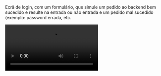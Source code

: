 Ecrã de login, com um formulário, que simule um pedido ao backend bem sucedido e resulte na entrada ou não entrada e um pedido mal sucedido (exemplo: password errada, etc.

<video autoplay controls={false} src="https://github.com/BiancaHoffer/ecra-auth/assets/99914904/01d15733-67e9-421b-a1ef-31af36eb065a" /> 

Principais tecnologias utilizadas
- ReactJS;
- Vite;
- TypeScript;
- React Hook Form;
- Zod;
- Styled-components.


